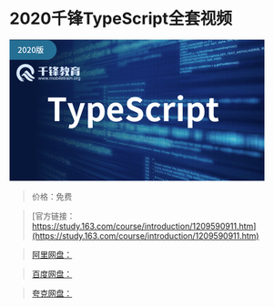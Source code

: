 # 2020千锋TypeScript全套视频

![img](../../../assets/study163/free/54f0f696c36a4bc38cbeea9c39921784.jpg)

> 价格：免费

> [官方链接：https://study.163.com/course/introduction/1209590911.htm](https://study.163.com/course/introduction/1209590911.htm)

> [阿里网盘：]()

> [百度网盘：]()

> [夸克网盘：]()
